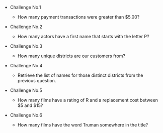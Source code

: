 - Challenge No.1
    - How many payment transactions were greater than $5.00?

- Challenge No.2
    - How many actors have a first name that starts with the letter P?

- Challenge No.3
    - How many unique districts are our customers from?

- Challenge No.4
    - Retrieve the list of names for those distinct districts from the previous question.

- Challenge No.5
    - How many films have a rating of R and a replacement cost between $5 and $15?

- Challenge No.6
    - How many films have the word Truman somewhere in the title?